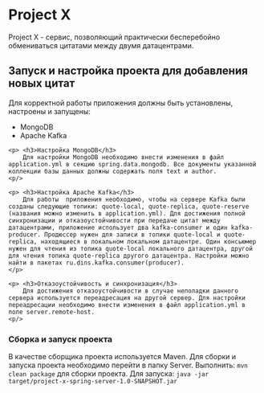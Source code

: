 <h1>Project X</h1>

<p> Project X - сервис, позволяющий практически бесперебойно обмениваться цитатами между двумя датацентрами.</p>
<h2> Запуск и настройка проекта для добавления новых цитат</h2>
<p>
	Для корректной работы приложения должны быть установлены, настроены и запущены:
	<ul>
		<li> MongoDB </li>
		<li> Apache Kafka</li>
	</ul>

	<p> <h3>Настройка MongoDB</h3>
		Для настройки MongoDB необходимо внести изменения в файл application.yml в секцию spring.data.mongodb. Все документы указанной коллекции базы данных должны содержать поля text и author.
	<p/>

	<p> <h3>Настройка Apache Kafka</h3>
		Для работы  приложения необходимо, чтобы на сервере Kafka были созданы следующие топики: quote-local, quote-replica, quote-reserve (названия можно изменить в application.yml). Для достижения полной синхронизации и отказоустойчивости при передаче цитат между датацентрами, приложение использует два kafka-consumer и один kafka-producer. Продюссер нужен для записи в топики quote-local и quote-replica, находящиеся в локальном локальном датацентре. Один консьюмер нужен для чтения из топика quote-local локального датацентра, другой для чтения топика quote-replica другого датацентра. Настройки можно найти в пакетах ru.dins.kafka.consumer(producer).
	</p>

	<p> <h3>Отказоустойчивость и синхронизация</h3>
		Для достижения отказоустойчивости в случае неполадки данного сервера используется переадресация на другой сервер. Для настройки переадресации необходимо внести изменения в файл application.yml в поле server.remote-host.
	<p/>

</p>
<p>
	<h3> Сборка и запуск проекта</h3>
	В качестве сборщика проекта используется Maven. Для сборки и запуска проекта необходимо перейти в папку Server. Выполнить: <code lang="bash">mvn clean package</code> для сборки проекта. Для запуска: <code lang="bash">java -jar target/project-x-spring-server-1.0-SNAPSHOT.jar</code>

</p>
